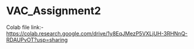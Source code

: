 # VAC_Assignment2
Colab file link:- https://colab.research.google.com/drive/1y8EqJMezP5VXLjUH-3RHNnQ-RDAUPvOT?usp=sharing
